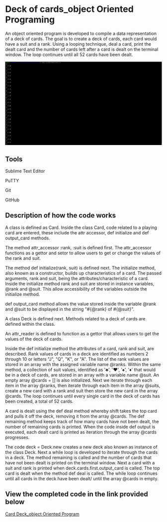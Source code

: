 # Deck of cards_object Oriented Programing

An object oriented program is developed to compile a data representation of a deck of cards. The goal is to create a deck of cards, each card would have a suit and a rank. Using a looping technique, deal a card, print the dealt card and the number of cards left after a card is dealt on the terminal window. The loop continues until all 52 cards have been dealt.  

![Deck of Cards in terminal window](/images/DeckofCardsTerminalscreenshot.png)


## Tools 

Sublime Text Editor

PuTTY

Git 

GitHub


## Description of how the code works

A class is defined as Card. Inside the class Card, code related to a playing card are entered, these include the attr accessor, def initialize and def output_card methods. 

The method attr_accessor :rank, :suit is defined first. The attr_accessor functions as a gettor and setor to allow users to get or change the values of the rank and suit.

The method def initialize(rank, suit) is defined next. The initialize method, also known as a constructor, builds up characteristics of a card. The passed arguments, rank and suit, being the attributes/characteristic of a card. Inside the initialize method rank and suit are stored in instance variables, @rank and @suit. This allow accessibility of the variables outside the initialize method.  

def output_card method allows the value stored inside the variable @rank and @suit to be displayed in the string "#{@rank} of #{@suit}".

A class Deck is defined next. Methods related to a deck of cards are defined within the class.

An attr_reader is defined to function as a gettor that allows users to get the values of the deck of cards.

Inside the def initialize method the attributes of a card, rank and suit, are described. Rank values of cards in a deck are identified as numbers 2 through 10 or letters "J", "Q", "K", or "A". The list of the rank values are stored in an array with the assigned variable name @ranks. Within the same method, a collection of suit values, identified as '♣', '♥', '♠', '♦' that would be in a deck of cards, are stored in an array with a variable name @suit. An empty array @cards = [] is also initialized. Next we iterate through each item in the array @ranks, then iterate through each item in the array @suits, create a new card with a rank and suit then store the new card in the array @cards. The loop continues until every single card in the deck of cards has been created, a total of 52 cards.    

A card is dealt using the def deal method whereby shift takes the top card and pulls it off the deck, removing it from the array @cards. The def remaining method keeps track of how many cards have not been dealt, the number of remaining cards is printed. When the code inside def output is executed, each dealt card is printed as iteration through the array @cards progresses. 

The code deck = Deck.new creates a new deck also known as instance of the class Deck. Next a while loop is developed to iterate through the cards in a deck. The method remaining is called and the number of cards that have not been dealt is printed on the terminal window. Next a card with a suit and rank is printed when deck.cards.first.output_card is called. The top card is dealt when the method def deal is called. The while loop continues until all cards in the deck have been dealt/ until the array @cards in empty.

## View the completed code in the link provided below

[Card Deck_object Oriented Program](https://github.com/OwitiDessy/ObjectOrientedProgram/blob/master/CardDeckRevised.rb)
